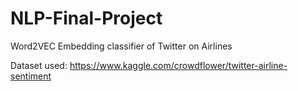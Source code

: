 # NLP-Final-Project
Word2VEC Embedding classifier of Twitter on Airlines

Dataset used: https://www.kaggle.com/crowdflower/twitter-airline-sentiment
